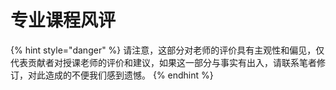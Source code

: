 # 专业课程风评

{% hint style="danger" %}
请注意，这部分对老师的评价具有主观性和偏见，仅代表贡献者对授课老师的评价和建议，如果这一部分与事实有出入，请联系笔者修订，对此造成的不便我们感到遗憾。
{% endhint %}

